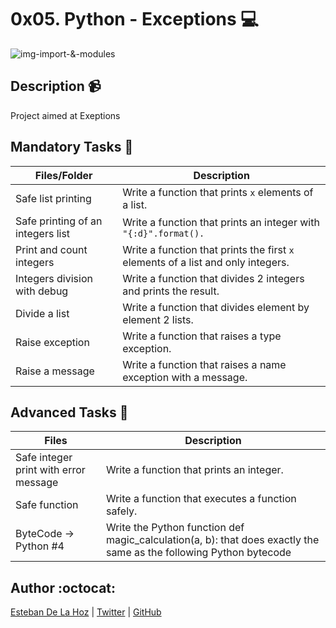 # 0x05. Python - Exceptions :computer:
![img-import-&-modules](https://o7planning.org/en/11421/cache/images/i/7601427.png)

## Description :video_camera:

Project aimed at Exeptions

## Mandatory Tasks :mag_right:

| Files/Folder | Description |
| ------------ | ----------- |
| Safe list printing  | Write a function that prints ```x``` elements of a list. |
| Safe printing of an integers list | Write a function that prints an integer with ```"{:d}".format().``` |
| Print and count integers | Write a function that prints the first ```x``` elements of a list and only integers. |
| Integers division with debug  | Write a function that divides 2 integers and prints the result. |
| Divide a list  | Write a function that divides element by element 2 lists. |
| Raise exception | Write a function that raises a type exception. |
| Raise a message | Write a function that raises a name exception with a message. |

## Advanced Tasks :light_rail:

| Files | Description |
| ----- | ----------- |
| Safe integer print with error message  | Write a function that prints an integer. |
| Safe function | Write a function that executes a function safely. |
| ByteCode -> Python #4  | Write the Python function def magic_calculation(a, b): that does exactly the same as the following Python bytecode |

## Author :octocat:

[Esteban De La Hoz](https://www.linkedin.com/in/esteban-de-la-hoz-romero-b6270017b/) | [Twitter](https://twitter.com/Esteban18911) | [GitHub](https://github.com/Esteban18911)

